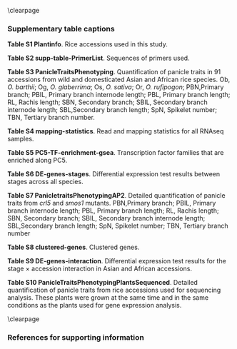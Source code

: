 \clearpage

### Supplementary table captions

**Table S1 Plantinfo**.
Rice accessions used in this study.

**Table S2 supp-table-PrimerList**.
Sequences of primers used.

**Table S3 PanicleTraitsPhenotyping**.
Quantification of panicle traits in 91 accessions from wild and domesticated Asian and African rice species.
Ob, *O. barthii*;
Og, *O. glaberrima*;
Os, *O. sativa*;
Or, *O. rufipogon*;
PBN,Primary branch;
PBIL, Primary branch internode length;
PBL, Primary branch length;
RL, Rachis length;
SBN, Secondary branch;
SBIL, Secondary branch internode length;
SBL,Secondary branch length;
SpN, Spikelet number;
TBN, Tertiary branch number.

**Table S4 mapping-statistics**.
Read and mapping statistics for all RNAseq samples.

**Table S5 PC5-TF-enrichment-gsea**.
Transcription factor families that are enriched along PC5.

**Table S6 DE-genes-stages**.
Differential expression test results between stages across all species.

**Table S7 PanicletraitsPhenotypingAP2**.
Detailed quantification of panicle traits from *crl5* and *smos1* mutants.
PBN,Primary branch;
PBIL, Primary branch internode length;
PBL, Primary branch length;
RL, Rachis length;
SBN, Secondary branch;
SBIL, Secondary branch internode length;
SBL,Secondary branch length;
SpN, Spikelet number;
TBN, Tertiary branch number

**Table S8 clustered-genes**.
Clustered genes.

**Table S9 DE-genes-interaction**.
Differential expression test results for the stage × accession interaction in Asian and African accessions.

**Table S10 PanicleTraitsPhenotypingPlantsSequenced**.
Detailed quantification of panicle traits from rice accessions used for sequencing analysis.
These plants were grown at the same time and in the same conditions as the plants used for gene expression analysis. 

\clearpage

### References for supporting information